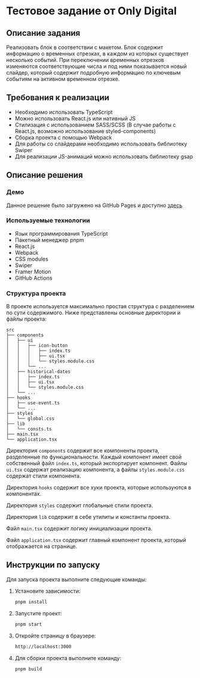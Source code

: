 # Тестовое задание от Only Digital

## Описание задания

Реализовать блок в соответствии с макетом. Блок содержит информацию о временных отрезках, в каждом из которых существует несколько событий.
При переключении временных отрезков изменяются соответствующие числа и под ними показывается новый слайдер, который содержит подробную информацию по ключевым событиям на активном временном отрезке.

## Требования к реализации

- Необходимо использовать TypeScript
- Можно использовать React.js или нативный JS
- Стилизация с использованием SASS/SCSS (В случае работы с React.js, возможно использование styled-components)
- Сборка проекта с помощью Webpack
- Для работы со слайдерами необходимо использовать библиотеку Swiper
- Для реализации JS-анимаций можно использовать библиотеку gsap

## Описание решения

### Демо

Данное решение было загружено на GitHub Pages и доступно [здесь](https://notcodev.github.io/open-digital-testing)

### Используемые технологии

- Язык программирования TypeScript
- Пакетный менеджер pnpm
- React.js
- Webpack
- CSS modules
- Swiper
- Framer Motion
- GitHub Actions

### Структура проекта

В проекте используется максимально простая структура с разделением по сути содержимого. Ниже представлены основные директории и файлы проекта:

```
src
├── components
│   ├── ui
│   │   ├── icon-button
│   │   │   ├── index.ts
│   │   │   ├── ui.tsx
│   │   │   └── styles.module.css
│   │   └── ...
│   ├── historical-dates
│   │   ├── index.ts
│   │   ├── ui.tsx
│   │   └── styles.module.css
│   └── ...
├── hooks
│   ├── use-event.ts
│   └── ...
├── styles
│   └── global.css
├── lib
│   └── consts.ts
├── main.tsx
└── application.tsx
```

Директория `components` содержит все компоненты проекта, разделенные по функциональности. Каждый компонент имеет свой собственный файл `index.ts`, который экспортирует компонент. Файлы `ui.tsx` содержат реализацию компонента, а файлы `styles.module.css` содержат стили компонента.

Директория `hooks` содержит все хуки проекта, которые используются в компонентах.

Директория `styles` содержит глобальные стили проекта.

Директория `lib` содержит в себе утилиты и константы проекта.

Файл `main.tsx` содержит логику инициализации проекта.

Файл `application.tsx` содержит главный компонент проекта, который отображается на странице.

## Инструкции по запуску

Для запуска проекта выполните следующие команды:

1. Установите зависимости:
   ```bash
   pnpm install
   ```

2. Запустите проект:
   ```bash
   pnpm start
   ```

3. Откройте страницу в браузере:
   ```bash
   http://localhost:3000
   ```

4. Для сборки проекта выполните команду:
   ```bash
   pnpm build
   ```
